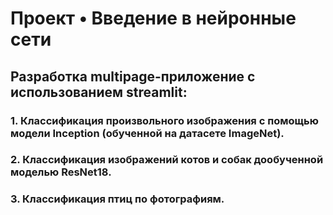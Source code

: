 # Проект • Введение в нейронные сети


## Разработка multipage-приложение с использованием streamlit:

### 1. Классификация произвольного изображения с помощью модели Inception (обученной на датасете ImageNet).

### 2. Классификация изображений котов и собак дообученной моделью ResNet18.

### 3. Классификация птиц по фотографиям.
